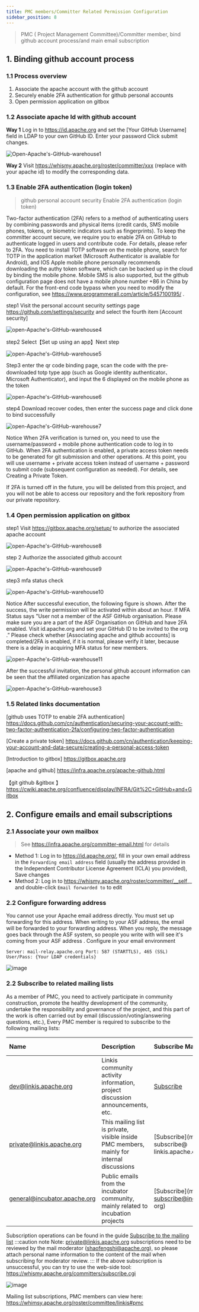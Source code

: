 ```yaml
---
title: PMC members/Committer Related Permission Configuration
sidebar_position: 8
---
```


> PMC ( Project Management Committee)/Committer member, bind github account process/and main email subscription

## 1. Binding github account process

### 1.1 Process overview
1. Associate the apache account with the github account
2. Securely enable 2FA authentication for github personal accounts
3. Open permission application on gitbox

### 1.2 Associate apache Id with github account
**Way 1**
Log in to https://id.apache.org and set the [Your GitHub Username] field in LDAP to your own GitHub ID. Enter your password Click submit changes.


![Open-Apache's-GitHub-warehouse1](https://user-images.githubusercontent.com/29391030/153324492-cc4e4348-5e4b-450f-a23f-6c208e1a26fb.png)

**Way 2**
Visit https://whismy.apache.org/roster/committer/xxx (replace with your apache id) to modify the corresponding data.

### 1.3 Enable 2FA authentication (login token)
>github personal account security Enable 2FA authentication (login token)

Two-factor authentication (2FA) refers to a method of authenticating users by combining passwords and physical items (credit cards, SMS mobile phones, tokens, or biometric indicators such as fingerprints). To keep the committer account secure, we require you to enable 2FA on GitHub to authenticate logged in users and contribute code. For details, please refer to 2FA.
You need to install TOTP software on the mobile phone, search for TOTP in the application market (Microsoft Authenticator is available for Android), and IOS Apple mobile phone personally recommends downloading the authy token software, which can be backed up in the cloud by binding the mobile phone. Mobile SMS is also supported, but the github configuration page does not have a mobile phone number +86 in China by default. For the front-end code bypass when you need to modify the configuration, see https://www.programmerall.com/article/5457100195/ .

step1 Visit the personal account security settings page https://github.com/settings/security and select the fourth item [Account security]

![open-Apache's-GitHub-warehouse4](https://user-images.githubusercontent.com/29391030/153325044-4b68a5c0-959a-4077-abdf-5ad5e67aa26a.png)

step2 Select【Set up using an app】Next step

![open-Apache's-GitHub-warehouse5](https://user-images.githubusercontent.com/29391030/153325063-ea61ad8c-cbbc-4053-8a37-35d315dc3b00.png)

Step3 enter the qr code binding page, scan the code with the pre-downloaded totp type app (such as Google identity authenticator、Microsoft Authenticator), and input the 6 displayed on the mobile phone as the token

![open-Apache's-GitHub-warehouse6](https://user-images.githubusercontent.com/29391030/153325084-b57d3647-a6a5-4e15-9e9c-3c2f632c0655.png)

step4 Download recover codes, then enter the success page and click done to bind successfully

![open-Apache's-GitHub-warehouse7](https://user-images.githubusercontent.com/29391030/153325124-a523bd8c-f6d5-44ce-8372-3804d9c693c6.png)

Notice
When 2FA verification is turned on, you need to use the username/password + mobile phone authentication code to log in to GitHub.
When 2FA authentication is enabled, a private access token needs to be generated for git submission and other operations. At this point, you will use username + private access token instead of username + password to submit code (subsequent configuration as needed).
For details, see Creating a Private Token.

If 2FA is turned off in the future, you will be delisted from this project, and you will not be able to access our repository and the fork repository from our private repository.

### 1.4 Open permission application on gitbox
step1 Visit https://gitbox.apache.org/setup/ to authorize the associated apache account

![open-Apache's-GitHub-warehouse8](https://user-images.githubusercontent.com/29391030/153325227-f917e9c3-16ea-42d4-8432-4b63fd5849da.png)

step 2 Authorize the associated github account

![open-Apache's-GitHub-warehouse9](https://user-images.githubusercontent.com/29391030/153325245-e2eea319-278f-4254-afb8-7e1ec418f004.png)

step3 mfa status check

![open-Apache's-GitHub-warehouse10](https://user-images.githubusercontent.com/29391030/153325267-71761576-9467-49a1-809b-2a5c0fc1a681.png)

Notice
After successful execution, the following figure is shown. After the success, the write permission will be activated within about an hour. If MFA Status says "User not a member of the ASF GitHub organisation. Please make sure you are a part of the ASF Organisation on GitHub and have 2FA enabled. Visit id.apache.org and set your GitHub ID to be invited to the org .” Please check whether [Associating apache and github accounts] is completed/2FA is enabled, if it is normal, please verify it later, because there is a delay in acquiring MFA status for new members.

![open-Apache's-GitHub-warehouse11](https://user-images.githubusercontent.com/29391030/153325293-654c1cd4-7b2c-44be-94b0-9520e2ea05c1.png)

After the successful invitation, the personal github account information can be seen that the affiliated organization has apache

![open-Apache's-GitHub-warehouse3](https://user-images.githubusercontent.com/29391030/153324664-6633b5be-a5b5-400a-b9db-685c4eeab8ad.png)

### 1.5 Related links documentation
[github uses TOTP to enable 2FA authentication] https://docs.github.com/cn/authentication/securing-your-account-with-two-factor-authentication-2fa/configuring-two-factor-authentication

[Create a private token] https://docs.github.com/cn/authentication/keeping-your-account-and-data-secure/creating-a-personal-access-token

[Introduction to gitbox] https://gitbox.apache.org

[apache and github] https://infra.apache.org/apache-github.html

【git github &gitbox 】https://cwiki.apache.org/confluence/display/INFRA/Git%2C+GitHub+and+Gitbox


## 2. Configure emails and email subscriptions

### 2.1 Associate your own mailbox
>See https://infra.apache.org/committer-email.html for details
- Method 1: Log in to https://id.apache.org/, fill in your own email address in the `Forwarding email address` field (usually the address provided in the Independent Contributor License Agreement (ICLA) you provided), Save changes
- Method 2: Log in to https://whismy.apache.org/roster/committer/__self__ and double-click `Email forwarded to` to edit

### 2.2 Configure forwarding address
You cannot use your Apache email address directly. You must set up forwarding for this address. When writing to your ASF address, the email will be forwarded to your forwarding address. When you reply, the message goes back through the ASF system, so people you write with will see it's coming from your ASF address
. Configure in your email environment
```shell script
Server: mail-relay.apache.org Port: 587 (STARTTLS), 465 (SSL) User/Pass: {Your LDAP credentials}
````
![image](/img/community/mail-relay.png)

### 2.2 Subscribe to related mailing lists
As a member of PMC, you need to actively participate in community construction, promote the healthy development of the community, undertake the responsibility and governance of the project, and this part of the work is often carried out by email (discussion/voting/answering questions, etc.),
Every PMC member is required to subscribe to the following mailing lists:

|Name|Description|Subscribe Mail|Unsubscribe Mail|Mail Archive|
|:-----|:-------|:------|:-------|:-----|
| [dev@linkis.apache.org](mailto:dev@linkis.apache.org) | Linkis community activity information, project discussion announcements, etc. | [Subscribe](mailto:dev-subscribe@linkis.apache.org) | [unsubscribe](mailto:dev-unsubscribe@linkis.apache.org) | [archive](http://mail-archives.apache.org/mod_mbox/linkis-dev) |
| [private@linkis.apache.org](mailto:private@linkis.apache.org) |This mailing list is private, visible inside PMC members, mainly for internal discussions | [Subscribe](mailto:private-subscribe@ linkis.apache.org) | [unsubscribe](mailto:private-unsubscribe@linkis.apache.org) | [archive](http://mail-archives.apache.org/mod_mbox/linkis-private) |
| [general@incubator.apache.org](mailto:general@incubator.apache.org) | Public emails from the incubator community, mainly related to incubation projects | [Subscribe](mailto:general-subscribe@incubator.apache. org) | [unsubscribe](mailto:general-unsubscribe@incubator.apache.org) | [archive](http://mail-archives.apache.org/mod_mbox/general) |

Subscription operations can be found in the guide [Subscribe to the mailing list](how-to-subscribe.md)
:::caution note
Note: private@linkis.apache.org subscriptions need to be reviewed by the mail moderator (shaofengshi@apache.org), so please attach personal name information to the content of the mail when subscribing for moderator review.
:::
If the above subscription is unsuccessful, you can try to use the web-side tool: https://whismy.apache.org/committers/subscribe.cgi

![image](/img/community/subscribe.png)


Mailing list subscriptions, PMC members can view here: https://whimsy.apache.org/roster/committee/linkis#pmc 